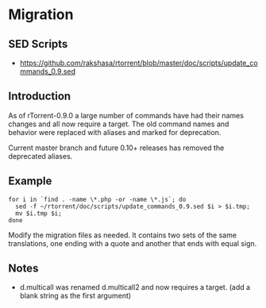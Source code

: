 Migration
=========

SED Scripts
-----------

* https://github.com/rakshasa/rtorrent/blob/master/doc/scripts/update_commands_0.9.sed

Introduction
------------

As of rTorrent-0.9.0 a large number of commands have had their names changes and all now require a target. The old command names and behavior were replaced with aliases and marked for deprecation.

Current master branch and future 0.10+ releases has removed the deprecated aliases.

Example
-------

```
for i in `find . -name \*.php -or -name \*.js`; do
  sed -f ~/rtorrent/doc/scripts/update_commands_0.9.sed $i > $i.tmp;
  mv $i.tmp $i;
done
```

Modify the migration files as needed. It contains two sets of the same translations, one ending with a quote and another that ends with equal sign.

Notes
-----

* d.multicall was renamed d.multicall2 and now requires a target. (add a blank string as the first argument)